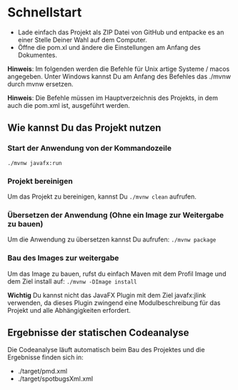 # Schnellstart

- Lade einfach das Projekt als ZIP Datei von GitHub und entpacke es an einer 
Stelle Deiner Wahl auf dem Computer.
- Öffne die pom.xl und ändere die Einstellungen am Anfang des Dokumentes.

**Hinweis**: Im folgenden werden die Befehle für Unix artige Systeme / macos
angegeben. Unter Windows kannst Du am Anfang des Befehles das ./mvnw durch mvnw
ersetzen.

**Hinweis**: Die Befehle müssen im Hauptverzeichnis des Projekts, in dem auch
die pom.xml ist, ausgeführt werden.

## Wie kannst Du das Projekt nutzen

### Start der Anwendung von der Kommandozeile
```./mvnw javafx:run```

### Projekt bereinigen

Um das Projekt zu bereinigen, kannst Du
```./mvnw clean```
aufrufen.

### Übersetzen der Anwendung (Ohne ein Image zur Weitergabe zu bauen)

Um die Anwendung zu übersetzen kannst Du aufrufen:
```./mvnw package```

### Bau des Images zur weitergabe

Um das Image zu bauen, rufst du einfach Maven mit dem Profil Image und dem
Ziel install auf:
```./mvnw -DImage install```

**Wichtig** Du kannst nicht das JavaFX Plugin mit dem Ziel javafx:jlink verwenden,
da dieses Plugin zwingend eine Modulbeschreibung für das Projekt und alle
Abhängigkeiten erfordert.

## Ergebnisse der statischen Codeanalyse

Die Codeanalyse läuft automatisch beim Bau des Projektes und die Ergebnisse
finden sich in:
- ./target/pmd.xml
- ./target/spotbugsXml.xml
